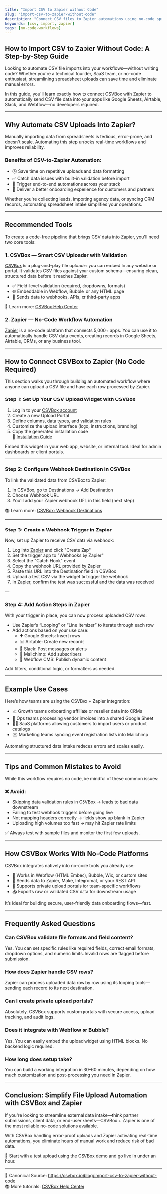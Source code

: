 ```yaml
---
title: "Import CSV to Zapier without Code"
slug: "import-csv-to-zapier-without-code"
description: "Connect CSV files to Zapier automations using no-code spreadsheet upload tools."
keywords: [csv, import, zapier]
tags: [no-code-workflows]
---
```


## How to Import CSV to Zapier Without Code: A Step-by-Step Guide

Looking to automate CSV file imports into your workflows—without writing code? Whether you're a technical founder, SaaS team, or no-code enthusiast, streamlining spreadsheet uploads can save time and eliminate manual errors.

In this guide, you'll learn exactly how to connect CSVBox with Zapier to automatically send CSV file data into your apps like Google Sheets, Airtable, Slack, and Webflow—no developers required.

---

## Why Automate CSV Uploads Into Zapier?

Manually importing data from spreadsheets is tedious, error-prone, and doesn't scale. Automating this step unlocks real-time workflows and improves reliability.

### Benefits of CSV-to-Zapier Automation:

- 🕒 Save time on repetitive uploads and data formatting
- ✅ Catch data issues with built-in validation before import
- 🔄 Trigger end-to-end automations across your stack
- 🎯 Deliver a better onboarding experience for customers and partners

Whether you're collecting leads, importing agency data, or syncing CRM records, automating spreadsheet intake simplifies your operations.

---

## Recommended Tools

To create a code-free pipeline that brings CSV data into Zapier, you'll need two core tools:

### 1. CSVBox — Smart CSV Uploader with Validation

[CSVBox](https://csvbox.io) is a plug-and-play file uploader you can embed in any website or portal. It validates CSV files against your custom schema—ensuring clean, structured data before it reaches Zapier.

- ✅ Field-level validation (required, dropdowns, formats)
- 🌐 Embeddable in Webflow, Bubble, or any HTML page
- 🔗 Sends data to webhooks, APIs, or third-party apps

📖 Learn more: [CSVBox Help Center](https://help.csvbox.io/)

### 2. Zapier — No-Code Workflow Automation

[Zapier](https://zapier.com) is a no-code platform that connects 5,000+ apps. You can use it to automatically handle CSV data events, creating records in Google Sheets, Airtable, CRMs, or any business tool.

---

## How to Connect CSVBox to Zapier (No Code Required)

This section walks you through building an automated workflow where anyone can upload a CSV file and have each row processed by Zapier.

### Step 1: Set Up Your CSV Upload Widget with CSVBox

1. Log in to your [CSVBox account](https://csvbox.io)
2. Create a new Upload Portal
3. Define columns, data types, and validation rules
4. Customize the upload interface (logo, instructions, branding)
5. Copy the generated installation code  
   📘 [Installation Guide](https://help.csvbox.io/getting-started/2.-install-code)

Embed this widget in your web app, website, or internal tool. Ideal for admin dashboards or client portals.

---

### Step 2: Configure Webhook Destination in CSVBox

To link the validated data from CSVBox to Zapier:

1. In CSVBox, go to Destinations → Add Destination
2. Choose Webhook URL
3. You’ll add your Zapier webhook URL in this field (next step)

📚 Learn more: [CSVBox: Webhook Destinations](https://help.csvbox.io/destinations)

---

### Step 3: Create a Webhook Trigger in Zapier

Now, set up Zapier to receive CSV data via webhook:

1. Log into [Zapier](https://zapier.com) and click "Create Zap"
2. Set the trigger app to "Webhooks by Zapier"
3. Select the "Catch Hook" event
4. Copy the webhook URL provided by Zapier
5. Paste this URL into the Destination field in CSVBox
6. Upload a test CSV via the widget to trigger the webhook
7. In Zapier, confirm the test was successful and the data was received

—

### Step 4: Add Action Steps in Zapier

With your trigger in place, you can now process uploaded CSV rows:

- Use Zapier’s “Looping” or “Line Itemizer” to iterate through each row
- Add actions based on your use case:
  - ➕ Google Sheets: Insert rows
  - 📊 Airtable: Create new records
  - 💬 Slack: Post messages or alerts
  - 📧 Mailchimp: Add subscribers
  - 🧱 Webflow CMS: Publish dynamic content

Add filters, conditional logic, or formatters as needed.

---

## Example Use Cases

Here’s how teams are using the CSVBox + Zapier integration:

- 📈 Growth teams onboarding affiliate or reseller data into CRMs
- 🧾 Ops teams processing vendor invoices into a shared Google Sheet
- 🧑‍💻 SaaS platforms allowing customers to import users or product catalogs
- ✉️ Marketing teams syncing event registration lists into Mailchimp

Automating structured data intake reduces errors and scales easily.

---

## Tips and Common Mistakes to Avoid

While this workflow requires no code, be mindful of these common issues:

### ❌ Avoid:

- Skipping data validation rules in CSVBox → leads to bad data downstream
- Failing to test webhook triggers before going live
- Not mapping headers correctly → fields show up blank in Zapier
- Uploading high volumes too fast → may hit Zapier rate limits

✅ Always test with sample files and monitor the first few uploads.

---

## How CSVBox Works With No-Code Platforms

CSVBox integrates natively into no-code tools you already use:

- 🧩 Works in Webflow (HTML Embed), Bubble, Wix, or custom sites
- 🔄 Sends data to Zapier, Make, Integromat, or your REST API
- 🔐 Supports private upload portals for team-specific workflows
- 📤 Exports raw or validated CSV data for downstream usage

It’s ideal for building secure, user-friendly data onboarding flows—fast.

---

## Frequently Asked Questions

### Can CSVBox validate file formats and field content?

Yes. You can set specific rules like required fields, correct email formats, dropdown options, and numeric limits. Invalid rows are flagged before submission.

### How does Zapier handle CSV rows?

Zapier can process uploaded data row by row using its looping tools—sending each record to its next destination.

### Can I create private upload portals?

Absolutely. CSVBox supports custom portals with secure access, upload tracking, and audit logs.

### Does it integrate with Webflow or Bubble?

Yes. You can easily embed the upload widget using HTML blocks. No backend logic required.

### How long does setup take?

You can build a working integration in 30–60 minutes, depending on how much customization and post-processing you need in Zapier.

---

## Conclusion: Simplify File Upload Automation with CSVBox and Zapier

If you're looking to streamline external data intake—think partner submissions, client data, or end-user sheets—CSVBox + Zapier is one of the most reliable no-code solutions available.

With CSVBox handling error-proof uploads and Zapier activating real-time automations, you eliminate hours of manual work and reduce risk of bad data.

🧪 Start with a test upload using the CSVBox demo and go live in under an hour.

---

📍 Canonical Source: https://csvbox.io/blog/import-csv-to-zapier-without-code  
📚 More tutorials: [CSVBox Help Center](https://help.csvbox.io/)
